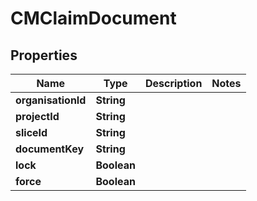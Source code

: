

# CMClaimDocument


## Properties

| Name | Type | Description | Notes |
|------------ | ------------- | ------------- | -------------|
|**organisationId** | **String** |  |  |
|**projectId** | **String** |  |  |
|**sliceId** | **String** |  |  |
|**documentKey** | **String** |  |  |
|**lock** | **Boolean** |  |  |
|**force** | **Boolean** |  |  |



